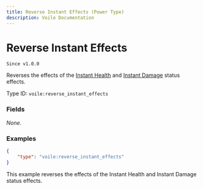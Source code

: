 ```yaml
---
title: Reverse Instant Effects (Power Type)
description: Voile Documentation
---
```


# Reverse Instant Effects

`Since v1.0.0`

Reverses the effects of the [Instant Health](https://minecraft.wiki/w/Instant_Health) and [Instant Damage](https://minecraft.wiki/w/Instant_Damage) status effects.

Type ID: `voile:reverse_instant_effects`

### Fields

*None.*

### Examples

```json
{
    "type": "voile:reverse_instant_effects"
}
```

This example reverses the effects of the Instant Health and Instant Damage status effects.